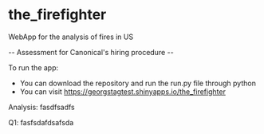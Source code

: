 # the_firefighter
WebApp for the analysis of fires in US

-- Assessment for Canonical's hiring procedure --

To run the app:
- You can download the repository and run the run.py file through python
- You can visit https://georgstagtest.shinyapps.io/the_firefighter

Analysis:
fasdfsadfs

Q1:
fasfsdafdsafsda

